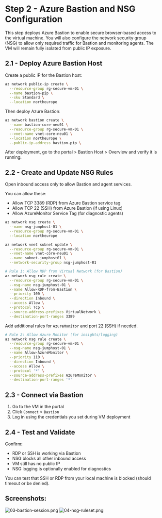 # Step 2 - Azure Bastion and NSG Configuration

This step deploys Azure Bastion to enable secure browser-based access to the virtual machine. You will also configure the network security group (NSG) to allow only required traffic for Bastion and monitoring agents. The VM will remain fully isolated from public IP exposure.

## 2.1 - Deploy Azure Bastion Host

Create a public IP for the Bastion host:

```bash
az network public-ip create \
  --resource-group rg-secure-vm-01 \
  --name bastion-pip \
  --sku Standard \
  --location northeurope
```

Then deploy Azure Bastion:

```bash
az network bastion create \
  --name bastion-core-neu01 \
  --resource-group rg-secure-vm-01 \
  --vnet-name vnet-core-neu01 \
  --location northeurope \
  --public-ip-address bastion-pip \
```

After deployment, go to the portal > Bastion Host > Overview and verify it is running.

## 2.2 - Create and Update NSG Rules

Open inbound access only to allow Bastion and agent services.

You can allow these:

- Allow TCP 3389 (RDP) from Azure Bastion service tag
- Allow TCP 22 (SSH) from Azure Bastion (if using Linux)
- Allow AzureMonitor Service Tag (for diagnostic agents)

```bash
az network nsg create \
  --name nsg-jumphost-01 \
  --resource-group rg-secure-vm-01 \
  --location northeurope

az network vnet subnet update \
  --resource-group rg-secure-vm-01 \
  --vnet-name vnet-core-neu01 \
  --name subnet-jumphost01 \
  --network-security-group nsg-jumphost-01

# Rule 1: Allow RDP from Virtual Network (for Bastion)
az network nsg rule create \
  --resource-group rg-secure-vm-01 \
  --nsg-name nsg-jumphost-01 \
  --name Allow-RDP-from-Bastion \
  --priority 100 \
  --direction Inbound \
  --access Allow \
  --protocol Tcp \
  --source-address-prefixes VirtualNetwork \
  --destination-port-ranges 3389
```

Add additional rules for `AzureMonitor` and port 22 (SSH) if needed.

```bash
# Rule 2: Allow Azure Monitor (for insights/logging)
az network nsg rule create \
  --resource-group rg-secure-vm-01 \
  --nsg-name nsg-jumphost-01 \
  --name Allow-AzureMonitor \
  --priority 110 \
  --direction Inbound \
  --access Allow \
  --protocol '*' \
  --source-address-prefixes AzureMonitor \
  --destination-port-ranges '*'
```

## 2.3 - Connect via Bastion

1. Go to the VM in the portal
2. Click `Connect` > `Bastion`
3. Log in using the credentials you set during VM deployment

## 2.4 - Test and Validate

Confirm:
- RDP or SSH is working via Bastion
- NSG blocks all other inbound access
- VM still has no public IP
- NSG logging is optionally enabled for diagnostics

You can test that SSH or RDP from your local machine is blocked (should timeout or be denied).

## Screenshots:

![03-bastion-session.png](images/03-bastion-session.png)
![04-nsg-ruleset.png](images/04-nsg-ruleset.png)